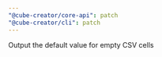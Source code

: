 ```yaml
---
"@cube-creator/core-api": patch
"@cube-creator/cli": patch
---
```


Output the default value for empty CSV cells
